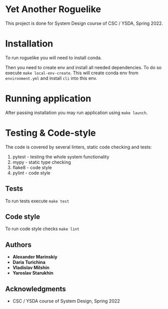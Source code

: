 # Yet Another Roguelike 
This project is done for System Design course of CSC / YSDA, Spring 2022.


# Installation

To run roguelike you will need to install conda.

Then you need to create env and install all needed dependencies. 
To do so execute `make local-env-create`.
This will create conda env from `environment.yml` and install `cli` into this env.


# Running application

After passing installation you may run application using `make launch`.


# Testing & Code-style

The code is covered by several linters, static code checking and tests:
1. pytest - testing the whole system functionality
2. mypy - static type checking
3. flake8 - code style
4. pylint - code style

## Tests

To run tests execute `make test`

## Code style

To run code style checks `make lint`

## Authors
- **Alexander Marinskiy**
- **Daria Turichina**
- **Vladislav Milshin**
- **Yaroslav Starukhin**

## Acknowledgments

  - CSC / YSDA course of System Design, Spring 2022